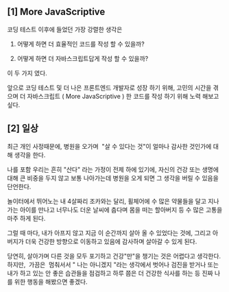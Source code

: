 ## **\[1\] More JavaScriptive**

코딩 테스트 이후에 들었던 가장 강렬한 생각은

1. 어떻게 하면 더 효율적인 코드를 작성 할 수 있을까?

2. 어떻게 하면 더 자바스크립트답게 작성 할 수 있을까?

이 두 가지 였다.

앞으로 코딩 테스트 및 더 나은 프론트엔드 개발자로 성장 하기 위해, 고민의 시간을 겪으며 더 자바스크립트 ( More JavaScriptive ) 한 코드를 작성 하기 위해 노력 해보고 싶다.

## **\[2\] 일상** 

최근 개인 사정때문에, 병원을 오가며  "살 수 있다는 것"이 얼마나 감사한 것인가에 대해 생각을 한다.

나를 포함 우리는 흔히 "산다" 라는 가정이 전제 하에 있기에, 자신의 건강 또는 생명에 대해 큰 비중을 두지 않고 보통 나아가는데 병원을 오게 되면 그 생각을 버릴 수 있음을 단언한다.

놀이터에서 뛰어노는 내 4살짜리 조카와는 달리, 휠체어에 수 많은 약물들을 달고 지나가는 아이를 만나고 너무나도 더운 날씨에 춥다며 몸을 떠는 할아버지 등 수 많은 고통을 마주 하게 된다.

그럴 때 마다, 내가 아프지 않고 지금 이 순간까지 살아 올 수 있었다는 것에, 그리고 아버지가 더욱 건강한 방향으로 이동하고 있음에 감사하며 살아갈 수 있게 된다.

당연히, 살아가며 다른 것을 모두 포기하고 건강"만"을 챙기는 것은 어렵다고 생각한다. 하지만,  가끔은  멈춰서서 " 나는 아니겠지 "라는 생각에서 벗어나 검진을 받거나 또는 내가 하고 있는 안 좋은 습관들을 점검하고 하루 쯤은 더 건강한 식사를 하는 등 진짜 나를 위한 행동을 해봤으면 좋겠다.
